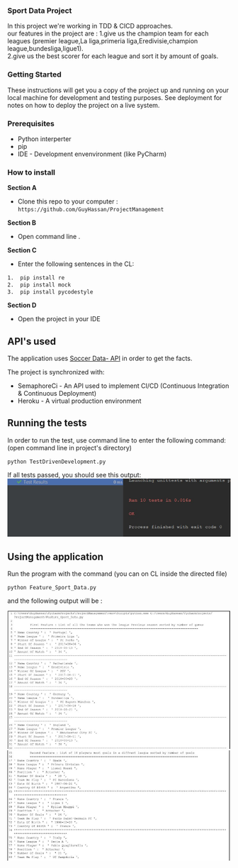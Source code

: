 ### Sport Data Project

In this project we're working in TDD & CICD approaches.  
our features in the project are : 
	1.give us the champion team for each leagues (premier league,La liga,primeria liga,Eredivisie,champion league,bundesliga,ligue1).  
	2.give us the best scorer for each league and sort it by amount of goals.  

### Getting Started

These instructions will get you a copy of the project up and running on your local machine for development and testing purposes. See deployment for notes on how to deploy the project on a live system.

### Prerequisites

* Python interperter
* pip
* IDE - Development envenvironment (like PyCharm)

### How to install

__Section A__
* Clone this repo to your computer :  `https://github.com/GuyHassan/ProjectManagement`

__Section B__
* Open command line . 

__Section C__
* Enter the following sentences in the CL:
```
1.  pip install re 
2.  pip install mock
3.  pip install pycodestyle
```
__Section D__
* Open the project in your IDE

## API's used

The application uses [Soccer Data- API](https://www.football-data.org/) in order to get the facts.  

The project is synchronized with:
* SemaphoreCi - An API used to implement CI/CD (Continuous Integration & Continuous Deployment)
* Heroku - A virtual production environment

## Running the tests

In order to run the test, use command line to enter the following command:
(open command line in project's directory)
```
python TestDrivenDevelopment.py
```
If all tests passed, you should see this output:
![image](https://github.com/GuyHassan/ProjectManagement/blob/master/pass%20test.jpeg)


## Using the application
Run the program with the command (you can on  CL inside the directed file) 
```
python Feature_Sport_Data.py
```
and the following output will be : 

![image](https://github.com/GuyHassan/ProjectManagement/blob/master/output1.JPG )
![image](https://github.com/GuyHassan/ProjectManagement/blob/master/output2.JPG )
